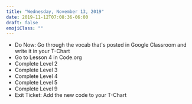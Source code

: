```yaml
---
title: "Wednesday, November 13, 2019"
date: 2019-11-12T07:08:36-06:00
draft: false
emojiClass: ""
---
```


- Do Now: Go through the vocab that's posted in Google Classroom and write it in your T-Chart
- Go to Lesson 4 in Code.org
- Complete Level 2
- Complete Level 3
- Complete Level 4
- Complete Level 5
- Complete Level 9
- Exit Ticket: Add the new code to your T-Chart